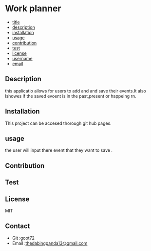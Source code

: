 # Work planner
* [title](#title)
* [description](#description)
* [installation](#installation)
* [usage](#usage)
* [contribution](#contribution)
* [test](#test)
* [license](#license)
* [username](#username)
* [email](#email)

## Description
this applicatio allows for users to add and and save their events.It also lshowes if the  saved evoent is in the past,present or happeing rn.

## Installation
This project can be accesed thorough git hub pages.

## usage
the user will input there event that they want to save .

## Contribution


## Test


## License
MIT

## Contact
* Git :goot72
* Email :thedabingpanda13@gmail.com